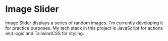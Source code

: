# Image Slider

Image Slider displays a series of random images. I'm currently developing it for practice purposes. My tech stack in this project is JavaScript for actions and logic and TailwindCSS for styling.
